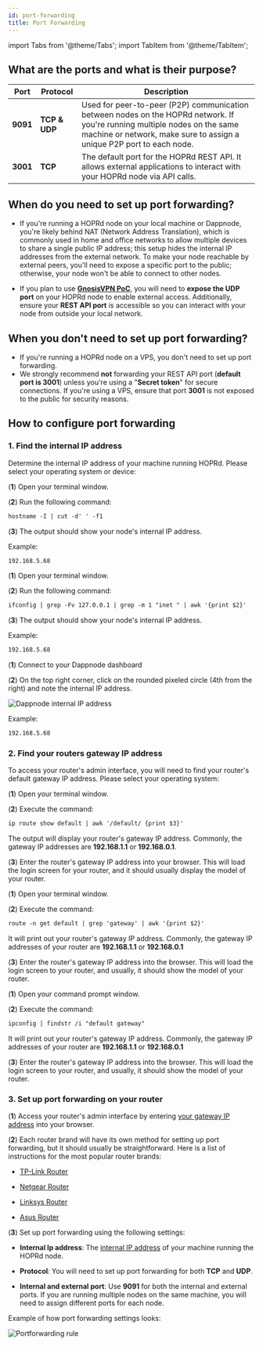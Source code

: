 ```yaml
---
id: port-forwarding
title: Port Forwarding
---
```


import Tabs from '@theme/Tabs';
import TabItem from '@theme/TabItem';

## What are the ports and what is their purpose?

| Port | Protocol  | Description |
| ---- | --------------- | ---- |
| **9091** | **TCP & UDP** | Used for peer-to-peer (P2P) communication between nodes on the HOPRd network. If you're running multiple nodes on the same machine or network, make sure to assign a unique P2P port to each node. |
| **3001** | **TCP**       | The default port for the HOPRd REST API. It allows external applications to interact with your HOPRd node via API calls.   

## When do you need to set up port forwarding?

- If you're running a HOPRd node on your local machine or Dappnode, you're likely behind NAT (Network Address Translation), which is commonly used in home and office networks to allow multiple devices to share a single public IP address; this setup hides the internal IP addresses from the external network. To make your node reachable by external peers, you'll need to expose a specific port to the public; otherwise, your node won't be able to connect to other nodes.

- If you plan to use **[GnosisVPN PoC](https://gnosisvpn.com)**, you will need to **expose the UDP port** on your HOPRd node to enable external access. Additionally, ensure your **REST API port** is accessible so you can interact with your node from outside your local network.

## When you don't need to set up port forwarding?

- If you're running a HOPRd node on a VPS, you don't need to set up port forwarding.
- We strongly recommend **not** forwarding your REST API port (**default port is 3001**) unless you're using a "**Secret token**" for secure connections. If you're using a VPS, ensure that port **3001** is not exposed to the public for security reasons.

## How to configure port forwarding

### 1. Find the internal IP address

Determine the internal IP address of your machine running HOPRd. Please select your operating system or device:

<Tabs queryString="port_forwarding">
<TabItem value="linux" label="Linux">

(**1**) Open your terminal window.

(**2**) Run the following command:

```md
hostname -I | cut -d' ' -f1
```

(**3**) The output should show your node's internal IP address.

Example:

```md
192.168.5.68
``` 
</TabItem>
<TabItem value="macos" label="macOS">

(**1**) Open your terminal window.

(**2**) Run the following command:

```md
ifconfig | grep -Fv 127.0.0.1 | grep -m 1 "inet " | awk '{print $2}'
```

(**3**) The output should show your node's internal IP address.

Example:

```md
192.168.5.68
```
</TabItem>
<TabItem value="dappnode" label="Dappnode">

(**1**) Connect to your Dappnode dashboard

(**2**) On the top right corner, click on the rounded pixeled circle (4th from the right) and note the internal IP address.

![Dappnode internal IP address](/img/node/dappnode-internal-ip.png)

Example:

```md
192.168.5.68
```
</TabItem>
</Tabs>

### 2. Find your routers gateway IP address

To access your router's admin interface, you will need to find your router's default gateway IP address. Please select your operating system:

<Tabs queryString="router_gateway">

<TabItem value="linux" label="Linux">

(**1**) Open your terminal window.

(**2**) Execute the command: 

```md
ip route show default | awk '/default/ {print $3}'
```

The output will display your router's gateway IP address. Commonly, the gateway IP addresses are **192.168.1.1** or **192.168.0.1**.

(**3**) Enter the router's gateway IP address into your browser. This will load the login screen for your router, and it should usually display the model of your router.

</TabItem>
<TabItem value="macos" label="macOS">

(**1**) Open your terminal window.

(**2**) Execute the command: 

```md
route -n get default | grep 'gateway' | awk '{print $2}'
```

It will print out your router's gateway IP address. Commonly, the gateway IP addresses of your router are **192.168.1.1** or **192.168.0.1**

(**3**) Enter the router's gateway IP address into the browser. This will load the login screen to your router, and usually, it should show the model of your router.

</TabItem>
<TabItem value="windows" label="Windows">

(**1**) Open your command prompt window.

(**2**) Execute the command: 

```md
ipconfig | findstr /i "default gateway"
```

It will print out your router's gateway IP address. Commonly, the gateway IP addresses of your router are **192.168.1.1** or **192.168.0.1**

(**3**) Enter the router's gateway IP address into the browser. This will load the login screen to your router, and usually, it should show the model of your router.

</TabItem>
</Tabs> 

### 3. Set up port forwarding on your router

(**1**) Access your router's admin interface by entering [your gateway IP address](./port-forwarding.md#2-find-your-routers-gateway-ip-address) into your browser.

(**2**) Each router brand will have its own method for setting up port forwarding, but it should usually be straightforward. Here is a list of instructions for the most popular router brands:

- [TP-Link Router](https://www.tp-link.com/us/support/faq/134/)

- [Netgear Router](https://kb.netgear.com/24290/How-do-I-add-a-custom-port-forwarding-service-on-my-NETGEAR-router)

- [Linksys Router](https://www.linksys.com/dk/support-article/?articleNum=138535)

- [Asus Router](https://www.asus.com/support/FAQ/1037906/)

(**3**) Set up port forwarding using the following settings:

- **Internal Ip address**: The [internal IP address](./port-forwarding.md#1-find-the-internal-ip-address) of your machine running the HOPRd node.

- **Protocol**: You will need to set up port forwarding for both **TCP** and **UDP**.

- **Internal and external port**: Use **9091** for both the internal and external ports. If you are running multiple nodes on the same machine, you will need to assign different ports for each node.

Example of how port forwarding settings looks:

![Portforwarding rule](/img/node/asus-port-forwarding.png)